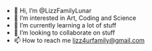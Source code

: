 - 👋 Hi, I’m @LizzFamilyLunar
- 👀 I’m interested in Art, Coding and Science
- 🌱 I’m currently learning a lot of stuff
- 💞️ I’m looking to collaborate on stuff
- 📫 How to reach me lizz4urfamily@gmail.com

<!---
LizzFamilyLunar/LizzFamilyLunar is a ✨ special ✨ repository because its `README.md` (this file) appears on your GitHub profile.
You can click the Preview link to take a look at your changes.
--->
